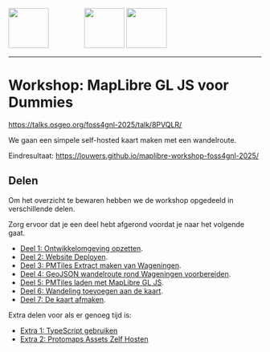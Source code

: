 <p>
  <img src="https://github.com/user-attachments/assets/c1264791-f990-4cdc-9ab7-a3c84de27ff5" height="80"/>
  &nbsp;&nbsp;&nbsp;&nbsp;&nbsp;&nbsp;&nbsp;&nbsp;&nbsp;&nbsp;&nbsp;&nbsp;&nbsp;&nbsp;&nbsp;&nbsp;
  <img src="https://github.com/user-attachments/assets/b281133a-5df0-4006-b813-661405731151#gh-light-mode-only" height="80"/>
  <img src="https://github.com/user-attachments/assets/aa120a74-d6c3-43e2-8de0-d3a46a194647#gh-dark-mode-only" height="80"/>
</p>

---

# Workshop: MapLibre GL JS voor Dummies

https://talks.osgeo.org/foss4gnl-2025/talk/8PVQLR/

We gaan een simpele self-hosted kaart maken met een wandelroute.

Eindresultaat: https://louwers.github.io/maplibre-workshop-foss4gnl-2025/

## Delen

Om het overzicht te bewaren hebben we de workshop opgedeeld in verschillende delen.

Zorg ervoor dat je een deel hebt afgerond voordat je naar het volgende gaat.

- [Deel 1: Ontwikkelomgeving opzetten](./deel_01.md).
- [Deel 2: Website Deployen](./deel_02.md).
- [Deel 3: PMTiles Extract maken van Wageningen](./deel_03.md).
- [Deel 4: GeoJSON wandelroute rond Wageningen voorbereiden](./deel_04.md).
- [Deel 5: PMTiles laden met MapLibre GL JS](./deel_05.md).
- [Deel 6: Wandeling toevoegen aan de kaart](./deel_06.md).
- [Deel 7: De kaart afmaken](./deel_07.md).

Extra delen voor als er genoeg tijd is:

- [Extra 1: TypeScript gebruiken](./typescript.md)
- [Extra 2: Protomaps Assets Zelf Hosten](./assets.md)

